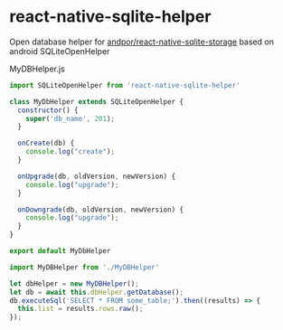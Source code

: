 # react-native-sqlite-helper

Open database helper for [andpor/react-native-sqlite-storage](https://github.com/andpor/react-native-sqlite-storage) based on android SQLiteOpenHelper


MyDBHelper.js
```javascript
import SQLiteOpenHelper from 'react-native-sqlite-helper'

class MyDbHelper extends SQLiteOpenHelper {
  constructor() {
    super('db_name', 201);
  }

  onCreate(db) {
    console.log("create");
  }

  onUpgrade(db, oldVersion, newVersion) {
    console.log("upgrade");
  }

  onDowngrade(db, oldVersion, newVersion) {
    console.log("upgrade");
  }
}

export default MyDbHelper
```

```javascript
import MyDBHelper from './MyDBHelper'

let dbHelper = new MyDBHelper();
let db = await this.dbHelper.getDatabase();
db.executeSql('SELECT * FROM some_table;').then((results) => {
  this.list = results.rows.raw();
});

```
